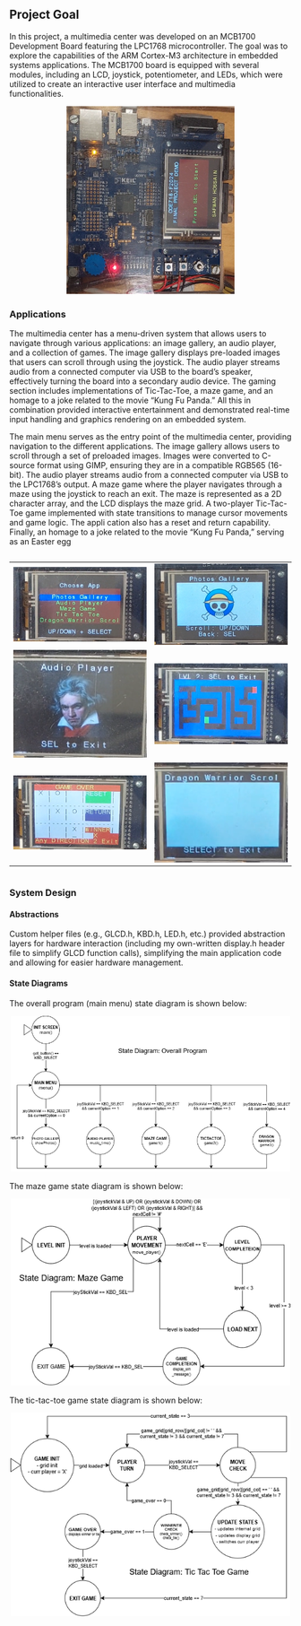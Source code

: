 ## Project Goal
In this project, a multimedia center was developed on an MCB1700 Development Board featuring the LPC1768 microcontroller. The goal was to explore the capabilities of the ARM Cortex-M3 architecture in embedded systems applications. The MCB1700 board is equipped with several modules, including an LCD, joystick, potentiometer, and LEDs, which were utilized to create an interactive user interface and multimedia functionalities.

<div style="text-align: center;">
    <img src = "README_images/board_init.png" alt="MCB1700 Devboard" width="300">
</div>

### Applications
The multimedia center has a menu-driven system that allows users to navigate through various applications: an image gallery, an audio player, and a collection of games. The image gallery displays pre-loaded images that users can scroll through using the joystick. The audio player streams audio from a connected computer via USB to the board’s speaker, effectively turning the board into a secondary audio device. The gaming section includes implementations of Tic-Tac-Toe, a maze game, and an homage to a joke related to the movie “Kung Fu Panda.” All this in combination provided interactive entertainment and demonstrated real-time input handling and graphics rendering on an embedded system.


The main menu serves as the entry point of the multimedia center, providing navigation to the different applications. The image gallery allows users to scroll through a set of preloaded images. Images were converted to C-source format using GIMP, ensuring they are in a compatible RGB565 (16-bit). The audio player streams audio from a connected computer via USB to the LPC1768’s output. A maze game where the player navigates through a maze using the joystick to reach an exit. The maze is represented as a 2D character array, and the LCD displays the maze grid. A two-player Tic-Tac-Toe game implemented with state transitions to manage cursor movements and game logic. The appli cation also has a reset and return capability. Finally, an homage to a joke related to the movie “Kung Fu Panda,” serving as an Easter egg

<div style="display: flex; justify-content: center">
    <table>
    <tr>
        <td><img src="README_images/main_menu_cursor_on_photoGallery.png" alt="Main Menu" width="300"/></td>
        <td><img src="README_images/photo_gallery_onePiece.png" alt="Photo Gallery - One Piece Logo" width="300"/></td>
    </tr>
    <tr>
        <td><img src="README_images/audio_player.png" alt="Audio Player program featuring Beethoven" width="300"/></td>
        <td><img src="README_images/maze_game_1.png" alt="Maze Game Level 2" width="300"/></td>
    </tr>
    <tr>
        <td><img src="README_images/tac_tac_toe_X_win.png" alt="Tic Tac Toe - Player X Wins" width="300"/></td>
        <td><img src="README_images/dragon_warrior_scroll.png" alt="Dragon Warriro Scroll (empty screen)" width="300"/></td>
    </tr>
    </table>
</div>

### System Design
#### Abstractions
Custom helper files (e.g., GLCD.h, KBD.h, LED.h, etc.) provided abstraction layers for hardware interaction (including my own-written display.h header file to simplify GLCD function calls), simplifying the main application code and allowing for easier hardware management.
#### State Diagrams
The overall program (main menu) state diagram is shown below:
<div style="text-align: center;">
    <img src = "README_images/coe718_project_program_state_machine.drawio.png" alt="Maze Game State Diagram" width="500">
</div>

The maze game state diagram is shown below:
<div style="text-align: center;">
    <img src = "README_images/coe718_maze_state_machine.drawio.png" alt="Maze Game State Diagram" width="500">
</div>

The tic-tac-toe game state diagram is shown below:
<div style="text-align: center;">
    <img src = "README_images/coe718_project_tictactoe_state_machine.drawio.png" alt="Maze Game State Diagram" width="500">
</div>